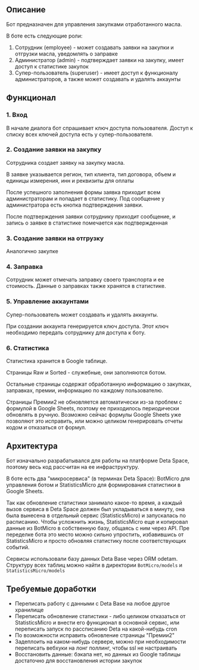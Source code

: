 ## Описание

Бот предназначен для управления закупками отработанного масла.

В боте есть следующие роли:
1. Сотрудник (employee) - может создавать заявки на закупки и отгрузки масла, уведомлять о заправке
2. Администратор (admin) - подтверждает заявки на закупку, имеет доступ к статистике закупок
3. Супер-пользователь (superuser) - имеет доступ к функционалу администраторов, а также может создавать и удалять аккаунты

## Функционал

### 1. Вход

В начале диалога бот спрашивает ключ доступа пользователя.
Доступ к списку всех ключей доступа есть у супер-пользователя.

### 2. Создание заявки на закупку

Сотрудника создает заявку на закупку масла.

В заявке указывается регион, тип клиента, тип договора, объем и единицы измерения, инн и реквизиты для оплаты

После успешного заполнения формы заявка приходит всем администраторам и попадает в статистику.
Под сообщение у администратора есть кнопка подтверждения заявки.

После подтверждения заявки сотруднику приходит сообщение, и запись о заявке в статистике помечается как подтвержденная

### 3. Создание заявки на отгрузку

Аналогично закупке

### 4. Заправка

Сотрудник может отмечать заправку своего транспорта и ее стоимость.
Данные о заправках также хранятся в статистике.

### 5. Управление аккаунтами

Супер-пользователь может создавать и удалять аккаунты.

При создании аккаунта генерируется ключ доступа. Этот ключ необходимо передать сотруднику для доступа к боту.

### 6. Статистика

Статистика хранится в Google таблице.

Страницы Raw и Sorted - служебные, они заполняются ботом.

Остальные страницы содержат обработанную информацию о закупках, заправках, премии, информацию по каждому пользователю.

Страницы Премии2 не обновляется автоматически из-за проблем с формулой в Google Sheets, поэтому ее приходилось периодически обновлять в ручную.
Возможно сейчас формулы Google Sheets уже позволяют это исправить, или можно целиком генерировать отчеты кодом и отказаться от формул.

## Архитектура

Бот изначально разрабатывался для работы на платформе Deta Space, поэтому весь код рассчитан на ее инфраструктуру.

В боте есть два "микросервиса" (в терминах Deta Space): BotMicro для управления ботом и StatisticsMicro для формирования статистики в Google Sheets.

Так как обновление статистики занимало какое-то время, а каждый вызов сервиса в Deta Space должен был укладываться в минуту,
она была вынесена в отдельный сервис (StatisticsMicro) и запускалась по расписанию.
Чтобы усложнить жизнь, StatisticsMicro еще и копировал данные из BotMicro в собственную базу, общаясь с ним через API.
Пре переделке бота это место можно сильно упростить, избавившись от StatisticsMicro и просто обновляя статистику после соответствующих событий.

Сервисы использовали базу данных Deta Base через ORM odetam. Структуру всех таблиц можно найти в директории `BotMicro/models` и `StatisticsMicro/models`

## Требуемые доработки

- Переписать работу с данными с Deta Base на любое другое хранилище
- Переписать обновление статистики - либо целиком отказаться от StatisticsMicro и внести его функционал в основной сервис, или переписать запуск по рассписанию Deta на какой-нибудь cron
- По возможности исправить обновление страницы "Премии2"
- Задеплоить на каком-нибудь сервере, можно при необходимости переписать вебхуки на лонг поллинг, чтобы ssl не настраивать
- Восстановить данные: бэкапа нет, но данных из Google таблицы достаточно для восстановления истории закупок
